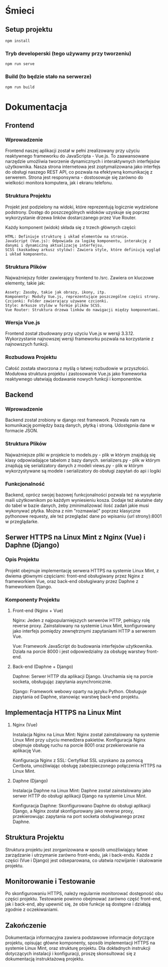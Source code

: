 # Śmieci

## Setup projektu
```
npm install
```

### Tryb developerski (tego używamy przy tworzeniu)
```
npm run serve
```

### Build (to będzie stało na serwerze)
```
npm run build
```

# Dokumentacja

## Frontend

### Wprowadzenie

Frontend naszej aplikacji został w pełni zrealizowany przy użyciu reaktywnego frameworku do JavaScripta - Vue.js. To zaawansowane narzędzie umożliwia tworzenie dynamicznych i interaktywnych interfejsów użytkownika. Nasza strona internetowa jest zoptymalizowana jako interfejs do obsługi naszego REST API, co pozwala na efektywną komunikację z serwerem. Strona jest responsywna - dostosowuje się zarówno do wielkości monitora komputera, jak i ekranu telefonu.

### Struktura Projektu

Projekt jest podzielony na widoki, które reprezentują logicznie wydzielone podstrony. Dostęp do poszczególnych widoków uzyskuje się poprzez wykorzystanie drzewa linków dostarczanego przez Vue Router.

Każdy komponent (widok) składa się z trzech głównych części:

    HTML: Definiuje strukturę i układ elementów na stronie.
    JavaScript (Vue.js): Odpowiada za logikę komponentu, interakcję z danymi i dynamiczną aktualizację interfejsu.
    SCSS (kaskadowy arkusz stylów): Zawiera style, które definiują wygląd i układ komponentu.

### Struktura Plików

Najważniejszy folder zawierający frontend to /src. Zawiera on kluczowe elementy, takie jak:

    Assety: Zasoby, takie jak obrazy, ikony, itp.
    Komponenty: Moduły Vue.js, reprezentujące poszczególne części strony.
    Czcionki: Folder zawierający używane czcionki.
    Style: Arkusze stylów w formie plików SCSS.
    Vue Router: Struktura drzewa linków do nawigacji między komponentami.

### Wersja Vue.js

Frontend został zbudowany przy użyciu Vue.js w wersji 3.3.12. Wykorzystanie najnowszej wersji frameworku pozwala na korzystanie z najnowszych funkcji.

### Rozbudowa Projektu

Całość została stworzona z myślą o łatwej rozbudowie w przyszłości. Modułowa struktura projektu i zastosowanie Vue.js jako frameworka reaktywnego ułatwiają dodawanie nowych funkcji i komponentów.

## Backend

### Wprowadzenie
Backend został zrobiony w django rest framework. Pozwala nam na komunikację pomiędzy bazą danych, płytką i stroną. Udostępnia dane w formacie JSON.

### Struktura Plików
Najważniejsze pliki w projekcie to
models.py - plik w którym znajdują się klasy odpowiadające tabelom z bazy danych.
serializers.py - plik w którym znajdują się serializatory danych z modeli
views.py - plik w którym wykorzystywane są modele i serializatory do obsługi zapytań do api i logiki

### Funkcjonalność
Backend, oprócz swojej bazowej funkcjonalności pozwala też na wysyłanie maili użytkownikom po każdym wyniesieniu kosza. Dodaje też akutalne daty do tabel w bazie danych, żeby zminimalizować ilość zadań jakie musi wykonywać płytka. Można z nim "rozmawiać" poprzez klasyczne pythonowe requesty, ale też przeglądać dane po wpisaniu {url strony}:8001 w przeglądarke.

## Serwer HTTPS na Linux Mint z Nginx (Vue) i Daphne (Django)
### Opis Projektu

Projekt obejmuje implementację serwera HTTPS na systemie Linux Mint, z dwiema głównymi częściami: front-end obsługiwany przez Nginx z frameworkiem Vue, oraz back-end obsługiwany przez Daphne z frameworkiem Django.
### Komponenty Projektu
1. Front-end (Nginx + Vue)

    Nginx: Jeden z najpopularniejszych serwerów HTTP, pełniący rolę reverse proxy. Zainstalowany na systemie Linux Mint, konfigurowany jako interfejs pomiędzy zewnętrznymi zapytaniami HTTP a serwerem Vue.

    Vue: Framework JavaScript do budowania interfejsów użytkownika. Działa na porcie 8000 i jest odpowiedzialny za obsługę warstwy front-end.

2. Back-end (Daphne + Django)

    Daphne: Serwer HTTP dla aplikacji Django. Uruchamia się na porcie socketa, obsługując zapytania asynchronicznie.

    Django: Framework webowy oparty na języku Python. Obsługuje zapytania od Daphne, stanowiąc warstwę back-end projektu.

## Implementacja HTTPS na Linux Mint
1. Nginx (Vue)

    Instalacja Nginx na Linux Mint: Nginx został zainstalowany na systemie Linux Mint przy użyciu menedżera pakietów. Konfiguracja Nginx obejmuje obsługę ruchu na porcie 8001 oraz przekierowanie na aplikację Vue.

    Konfiguracja Nginx z SSL: Certyfikat SSL uzyskano za pomocą Certbota, umożliwiając obsługę zabezpieczonego połączenia HTTPS na Linux Mint.

2. Daphne (Django)

    Instalacja Daphne na Linux Mint: Daphne został zainstalowany jako serwer HTTP do obsługi aplikacji Django na systemie Linux Mint.

    Konfiguracja Daphne: Skonfigurowano Daphne do obsługi aplikacji Django, a Nginx został skonfigurowany jako reverse proxy, przekierowując zapytania na port socketa obsługiwanego przez Daphne.

## Struktura Projektu

Struktura projektu jest zorganizowana w sposób umożliwiający łatwe zarządzanie i utrzymanie zarówno front-endu, jak i back-endu. Każda z części (Vue i Django) jest odseparowana, co ułatwia rozwijanie i skalowanie projektu.
## Monitorowanie i Testowanie

Po skonfigurowaniu HTTPS, należy regularnie monitorować dostępność obu części projektu. Testowanie powinno obejmować zarówno część front-end, jak i back-end, aby upewnić się, że obie funkcje są dostępne i działają zgodnie z oczekiwaniami.
## Zakończenie

Dokumentacja informacyjna zawiera podstawowe informacje dotyczące projektu, opisując główne komponenty, sposób implementacji HTTPS na systemie Linux Mint, oraz strukturę projektu. Dla dokładnych instrukcji dotyczących instalacji i konfiguracji, proszę skonsultować się z dokumentacją instruktażową projektu.